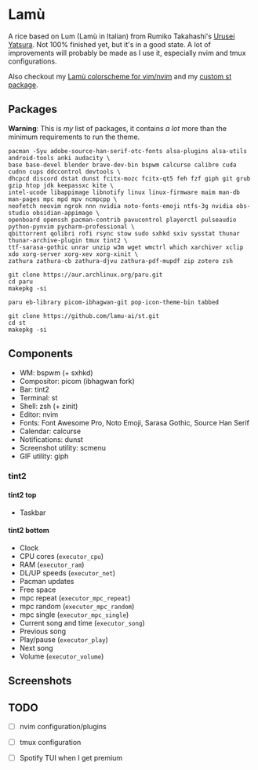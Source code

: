 # Lamù

A rice based on Lum (Lamù in Italian) from Rumiko Takahashi's [Urusei Yatsura](https://wikipedia.org/Urusei_Yatsura). Not 100% finished yet, but it's in a good state. A lot of improvements will probably be made as I use it, especially nvim and tmux configurations.

Also checkout my [Lamù colorscheme for vim/nvim](https://github.com/lamu-ai/lamu.vim) and my [custom st package](https://github.com/lamu-ai/st).

## Packages

**Warning**: This is *my* list of packages, it contains *a lot* more than the minimum requirements to run the theme.

```
pacman -Syu adobe-source-han-serif-otc-fonts alsa-plugins alsa-utils android-tools anki audacity \
base base-devel blender brave-dev-bin bspwm calcurse calibre cuda cudnn cups ddccontrol devtools \
dhcpcd discord dstat dunst fcitx-mozc fcitx-qt5 feh fzf giph git grub gzip htop jdk keepassxc kite \
intel-ucode libappimage libnotify linux linux-firmware maim man-db man-pages mpc mpd mpv ncmpcpp \
neofetch neovim ngrok nnn nvidia noto-fonts-emoji ntfs-3g nvidia obs-studio obsidian-appimage \
openboard openssh pacman-contrib pavucontrol playerctl pulseaudio python-pynvim pycharm-professional \
qbittorrent qolibri rofi rsync stow sudo sxhkd sxiv sysstat thunar thunar-archive-plugin tmux tint2 \
ttf-sarasa-gothic unrar unzip w3m wget wmctrl which xarchiver xclip xdo xorg-server xorg-xev xorg-xinit \
zathura zathura-cb zathura-djvu zathura-pdf-mupdf zip zotero zsh
```

```
git clone https://aur.archlinux.org/paru.git
cd paru
makepkg -si
```

```
paru eb-library picom-ibhagwan-git pop-icon-theme-bin tabbed
```

```
git clone https://github.com/lamu-ai/st.git
cd st
makepkg -si
```

## Components

- WM: bspwm (+ sxhkd)
- Compositor: picom (ibhagwan fork)
- Bar: tint2
- Terminal: st
- Shell: zsh (+ zinit)
- Editor: nvim
- Fonts: Font Awesome Pro, Noto Emoji, Sarasa Gothic, Source Han Serif
- Calendar: calcurse
- Notifications: dunst
- Screenshot utility: scmenu
- GIF utility: giph

### tint2

#### tint2 top

- Taskbar

#### tint2 bottom

- Clock
- CPU cores (`executor_cpu`)
- RAM (`executor_ram`)
- DL/UP speeds (`executor_net`)
- Pacman updates
- Free space
- mpc repeat (`executor_mpc_repeat`)
- mpc random (`executor_mpc_random`)
- mpc single (`executor_mpc_single`)
- Current song and time (`executor_song`)
- Previous song
- Play/pause (`executor_play`)
- Next song
- Volume (`executor_volume`)

## Screenshots

## TODO

- [ ] nvim configuration/plugins
- [ ] tmux configuration
- [ ] Spotify TUI when I get premium

